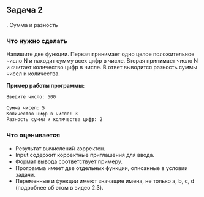 ## Задача 2
. Сумма и разность
### Что нужно сделать
Напишите две функции. Первая принимает одно целое положительное число N и находит сумму всех цифр в числе. Вторая принимает число N и считает количество цифр в числе. В ответ выводится разность суммы чисел и количества.

**Пример работы программы:**

```bash
Введите число: 500

Сумма чисел: 5
Количество цифр в числе: 3
Разность суммы и количества цифр: 2
```
### Что оценивается
- Результат вычислений корректен.
- Input содержит корректные приглашения для ввода. 
- Формат вывода соответствует примеру.
- Программа имеет две отдельных функции, описанные в условии задачи.
- Переменные и функции имеют значащие имена, не только a, b, c, d (подробнее об этом в видео 2.3).
